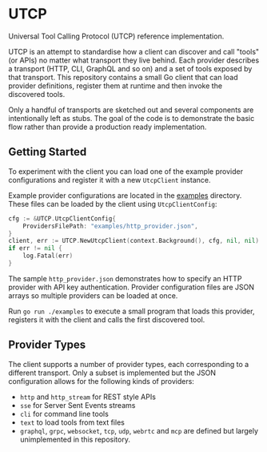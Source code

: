 # UTCP

Universal Tool Calling Protocol (UTCP) reference implementation.

UTCP is an attempt to standardise how a client can discover and call
"tools" (or APIs) no matter what transport they live behind.  Each
provider describes a transport (HTTP, CLI, GraphQL and so on) and a set
of tools exposed by that transport.  This repository contains a small
Go client that can load provider definitions, register them at runtime
and then invoke the discovered tools.

Only a handful of transports are sketched out and several components
are intentionally left as stubs.  The goal of the code is to
demonstrate the basic flow rather than provide a production ready
implementation.

## Getting Started

To experiment with the client you can load one of the example provider
configurations and register it with a new `UtcpClient` instance.

Example provider configurations are located in the [examples](./examples/) directory.
These files can be loaded by the client using `UtcpClientConfig`:

```go
cfg := &UTCP.UtcpClientConfig{
    ProvidersFilePath: "examples/http_provider.json",
}
client, err := UTCP.NewUtcpClient(context.Background(), cfg, nil, nil)
if err != nil {
    log.Fatal(err)
}
```

The sample `http_provider.json` demonstrates how to specify an HTTP provider
with API key authentication.  Provider configuration files are JSON arrays so
multiple providers can be loaded at once.

Run `go run ./examples` to execute a small program that loads this provider,
registers it with the client and calls the first discovered tool.

## Provider Types

The client supports a number of provider types, each corresponding to a
different transport.  Only a subset is implemented but the JSON
configuration allows for the following kinds of providers:

- `http` and `http_stream` for REST style APIs
- `sse` for Server Sent Events streams
- `cli` for command line tools
- `text` to load tools from text files
- `graphql`, `grpc`, `websocket`, `tcp`, `udp`, `webrtc` and `mcp` are
  defined but largely unimplemented in this repository.
